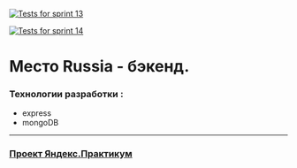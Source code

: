 [![Tests for sprint 13](https://github.com/Andrey-mel-Amelin/express-mesto-gha/actions/workflows/tests-13-sprint.yml/badge.svg)](https://github.com/Andrey-mel-Amelin/express-mesto-gha/actions/workflows/tests-13-sprint.yml) 

[![Tests for sprint 14](https://github.com/Andrey-mel-Amelin/express-mesto-gha/actions/workflows/tests-14-sprint.yml/badge.svg)](https://github.com/Andrey-mel-Amelin/express-mesto-gha/actions/workflows/tests-14-sprint.yml)

# **Место Russia - бэкенд.**
### **Технологии разработки :**
* express
* mongoDB
___

### **[Проект Яндекс.Практикум](https://practicum.yandex.ru/)**
